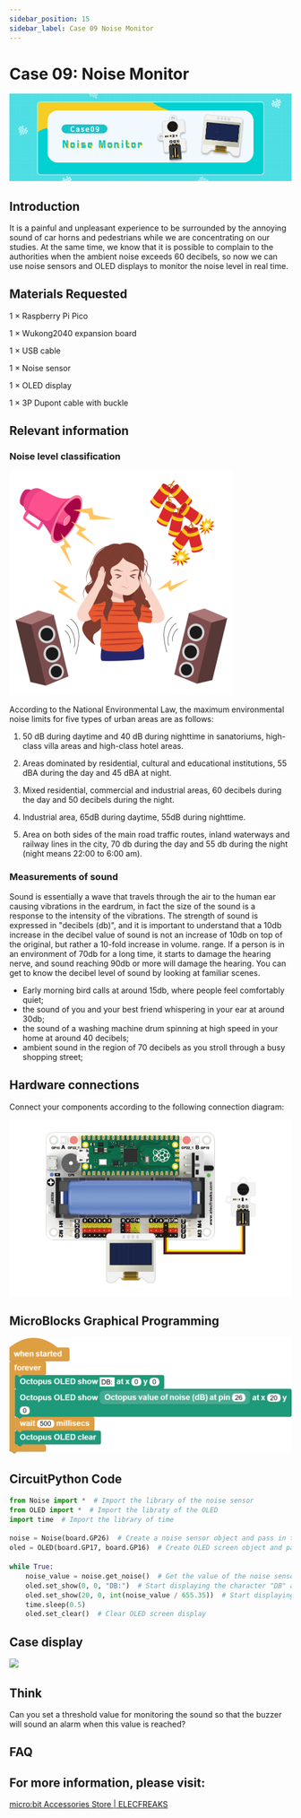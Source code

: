 ```yaml
---
sidebar_position: 15
sidebar_label: Case 09 Noise Monitor
---
```



# Case 09: Noise Monitor

![](./images/wukong2040-inventors-case09-01.png)

## Introduction

It is a painful and unpleasant experience to be surrounded by the annoying sound of car horns and pedestrians while we are concentrating on our studies. At the same time, we know that it is possible to complain to the authorities when the ambient noise exceeds 60 decibels, so now we can use noise sensors and OLED displays to monitor the noise level in real time.

## Materials Requested

1 × Raspberry Pi Pico

1 × Wukong2040 expansion board

1 × USB cable

1 × Noise sensor

1 × OLED display

1 × 3P Dupont cable with buckle

## Relevant information

### Noise level classification

![](./images/wukong2040-inventors-case09-02.png)

According to the National Environmental Law, the maximum environmental noise limits for five types of urban areas are as follows:

1. 50 dB during daytime and 40 dB during nighttime in sanatoriums, high-class villa areas and high-class hotel areas.

2. Areas dominated by residential, cultural and educational institutions, 55 dBA during the day and 45 dBA at night.

3. Mixed residential, commercial and industrial areas, 60 decibels during the day and 50 decibels during the night.

4. Industrial area, 65dB during daytime, 55dB during nighttime.

5. Area on both sides of the main road traffic routes, inland waterways and railway lines in the city, 70 db during the day and 55 db during the night (night means 22:00 to 6:00 am).

### Measurements of sound

Sound is essentially a wave that travels through the air to the human ear causing vibrations in the eardrum, in fact the size of the sound is a response to the intensity of the vibrations. The strength of sound is expressed in "decibels (db)", and it is important to understand that a 10db increase in the decibel value of sound is not an increase of 10db on top of the original, but rather a 10-fold increase in volume. range. If a person is in an environment of 70db for a long time, it starts to damage the hearing nerve, and sound reaching 90db or more will damage the hearing. You can get to know the decibel level of sound by looking at familiar scenes.

- Early morning bird calls at around 15db, where people feel comfortably quiet;
- the sound of you and your best friend whispering in your ear at around 30db;
- the sound of a washing machine drum spinning at high speed in your home at around 40 decibels;
- ambient sound in the region of 70 decibels as you stroll through a busy shopping street;

## Hardware connections

Connect your components according to the following connection diagram:

![](./images/wukong2040-inventors-case09-05.png)

## MicroBlocks Graphical Programming

![](./images/wukong2040-inventors-case09-04.png)

## CircuitPython Code

```python
from Noise import *  # Import the library of the noise sensor
from OLED import *  # Import the libraty of the OLED
import time  # Import the library of time

noise = Noise(board.GP26)  # Create a noise sensor object and pass in the pin number
oled = OLED(board.GP17, board.GP16)  # Create OLED screen object and pass in SDA-GP17,SCL-GP16 pin numbers

while True:
    noise_value = noise.get_noise()  # Get the value of the noise sensor and assign it to noise_value
    oled.set_show(0, 0, "DB:")  # Start displaying the character "DB" at the coordinates (0, 0)
    oled.set_show(20, 0, int(noise_value / 655.35))  # Start displaying content at coordinates (20, 0)
    time.sleep(0.5)
    oled.set_clear()  # Clear OLED screen display
```

## Case display

![](./images/wukong2040-inventors-kit-case09-06.gif)

## Think

Can you set a threshold value for monitoring the sound so that the buzzer will sound an alarm when this value is reached?



## FAQ



## For more information, please visit:

[micro:bit Accessories Store | ELECFREAKS](https://www.elecfreaks.com/)
